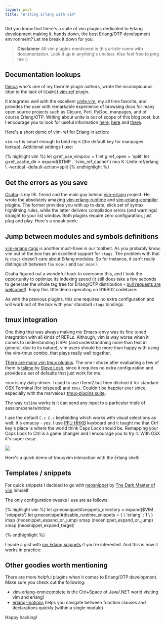 ```yaml
---
layout: post
title: "Writing Erlang with vim"
---
```


Did you know that there's a suite of vim plugins dedicated to Erlang
development making it, hands down, the best Erlang/OTP development environment?
Let me break it down for you.

> **Disclaimer** All vim plugins mentioned in this article
> come with documentation. Look it up in anything's unclear. Also feel free to
> ping me :)

## Documentation lookups

[thinca](https://github.com/thinca) who's one of my favorite plugin authors,
wrote the inconspicuous (due to the lack of `README`)
[vim-ref](https://github.com/thinca/vim-ref) plugin.

It integrates well with the excellent
[unite.vim](https://github.com/Shougo/unite.vim), my all time favorite, and
provides the user with remarkable experience of browsing docs for many open
source projects such as Clojure, Perl, PyDoc, manpages, and of course
Erlang/OTP.
Writing about unite is out of scope of this blog post, but I encourage you to
look for useful information [here](http://usevim.com/2013/06/19/unite/),
[here](http://bling.github.io/blog/2013/06/02/unite-dot-vim-the-plugin-you-didnt-know-you-need/) 
and [there](http://www.codeography.com/2013/06/17/replacing-all-the-things-with-unite-vim.html).

Here's a short demo of vim-ref for Erlang in action:

<script type="text/javascript" src="https://asciinema.org/a/14686.js"
id="asciicast-14686" async></script>

`vim-ref` is smart enough to bind my `K` (the default key for manpages lookup).
Additional settings I use:

{% highlight vim %}
let g:ref_use_vimproc = 1
let g:ref_open = 'split'
let g:ref_cache_dir = expand($TMP . '/vim_ref_cache/')
nno <leader>K :<C-u>Unite ref/erlang
            \ -vertical -default-action=split<CR>
{% endhighlight %}

## Get the errors as you save

[Csaba](https://github.com/hcs42) is my IRL friend and the main guy behind
[vim-erlang](http://vim-erlang.github.io/) project. He wrote the absolutely
amazing [vim-erlang-runtime](https://github.com/vim-erlang/vim-erlang-runtime)
and [vim-erlang-compiler](https://github.com/vim-erlang/vim-erlang-compiler)
plugins.
The former provides you with up to date, slick set of syntax highlithing rules,
while the latter delivers compilation errors (and warnings) straight to your list window.
Both plugins require zero configuration, just plug and play. Here's a sneak
peek:

<script type="text/javascript" src="https://asciinema.org/a/14687.js"
id="asciicast-14687" async></script>

## Jump between modules and symbols definitions

[vim-erlang-tags](https://github.com/vim-erlang/vim-erlang-tags) is another
must-have in our toolbelt. As you probably know, vim out of the box has
an excellent support for `ctags`. The problem with that is `ctags` doesn't care
about Erlang modules. So for instance, it can't really distinguish between
`foo:moo()` and `bar:moo()`.  

Csaba figured out a wondeful hack to overcome
this, and I took the opportunity to optimize its indexing speed (it still does take
a few seconds to generate the whole tag tree for Erlang/OTP distribution - [pull
requests are welcome!](https://github.com/vim-erlang/vim-erlang-tags/pulls)). 
Enjoy this little demo operating on R16B02 codebase:

<script type="text/javascript" src="https://asciinema.org/a/14688.js"
id="asciicast-14688" async></script>

As with the previous plugins, this one requires no extra configuration and will
work out of the box with your standard `ctags` bindings.

## tmux integration

One thing that was always making me Emacs-envy was its fine tuned integration
with all kinds of REPLs. Although, vim is way worse when it comes to
understanding LISPs (and understandning more than text in general, due to its
nature), vim users should be more than happy with using the vim-tmux combo,
that plays really well together.

[There are many vim tmux plugins](https://www.youtube.com/watch?v=2G551KpNnA0).
The one I chose after evaluating a few of them is
[tslime](https://github.com/sjl/tslime.vim) by [Steve
Losh](http://stevelosh.com/), since it requires no extra configuration and
provides a set of defaults that just work for me.

`tmux` is my daily-driver. I used to use iTerm2 but then ditched it for
standard OSX Terminal (for lolspeed) and `tmux`. Couldn't be happier ever
since, especially with the marvelous [tmux-plugins
suite](https://github.com/tmux-plugins). 

The way `tslime` works is it can send any input to a particular triple
of session/pane/window.

I use the default `C-c C-c` keybinding which works with visual selections as
well. It's emacsy - yes. I use [PFU
HHKB](http://www.pfu.fujitsu.com/hhkeyboard/) keyboard and it taught me that
Ctrl key's place is where the world think Caps Lock should be. Remapping your
Caps Lock to Ctrl is a game changer and I encourage you to try it. With OSX it's super easy:

![](http://i.imgur.com/MsW3Bgq.png)

Here's a quick demo of tmux/vim interaction with the Erlang shell:

<script type="text/javascript" src="https://asciinema.org/a/14690.js"
id="asciicast-14690" async></script>

## Templates / snippets

For quick snippets I decided to go with [neosnippet](https://github.com/Shougo/neosnippet.vim) 
by [The Dark Master of vim](https://github.com/Shougo) himself.

The only configuration tweaks I use are as follows:

{% highlight vim %}
let g:neosnippet#snippets_directory = expand($VIM . 'snippets')
let g:neosnippet#disable_runtime_snippets = {
            \   'erlang' : 1
            \ }
imap <C-k>     <Plug>(neosnippet_expand_or_jump)
smap <C-k>     <Plug>(neosnippet_expand_or_jump)
xmap <C-k>     <Plug>(neosnippet_expand_target)

{% endhighlight %}

I made a gist with [my Erlang
snippets](https://gist.github.com/aerosol/bc89457de5b873e840f3) if you're
interested. And this is how it works in practice:

<script type="text/javascript" src="https://asciinema.org/a/14693.js"
id="asciicast-14693" async></script>

## Other goodies worth mentioning

There are more helpful plugins when it comes to Erlang/OTP development. Make
sure you check out the following:

- [vim-erlang-omnicomplete](https://github.com/vim-erlang/vim-erlang-omnicomplete) is 
the Ctrl+Space of Java/.NET world visiting vim and erlang!
- [erlang-motions](https://github.com/edkolev/erlang-motions.vim) helps you
  navigate between function clauses and declarations quickly (within a single
module)

Happy hacking!

